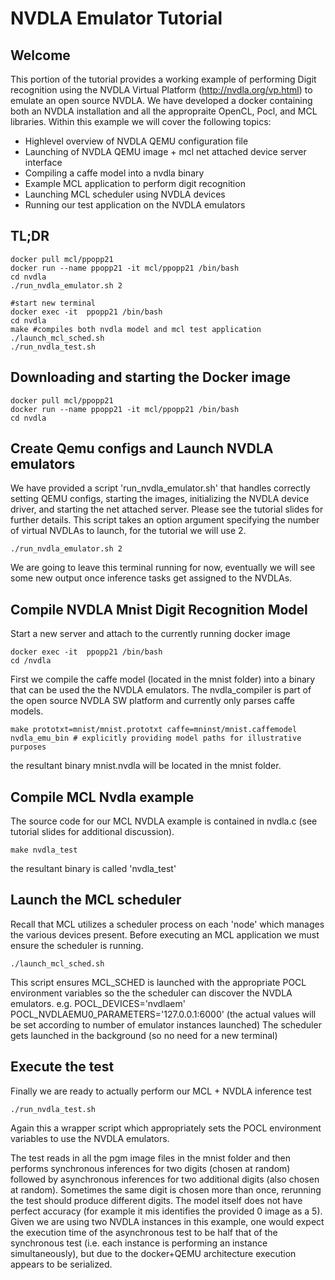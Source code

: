 # NVDLA Emulator Tutorial

## Welcome
This portion of the tutorial provides a working example of performing Digit recognition using the NVDLA Virtual Platform (http://nvdla.org/vp.html) to emulate an open source NVDLA.
We have developed a docker containing both an NVDLA installation and all the appropraite OpenCL, Pocl, and MCL libraries.
Within this example we will cover the following topics:
* Highlevel overview of NVDLA QEMU configuration file
* Launching of NVDLA QEMU image + mcl net attached device server interface
* Compiling a caffe model into a nvdla binary
* Example MCL application to perform digit recognition
* Launching MCL scheduler using NVDLA devices
* Running our test application on the NVDLA emulators

## TL;DR
```
docker pull mcl/ppopp21
docker run --name ppopp21 -it mcl/ppopp21 /bin/bash
cd nvdla
./run_nvdla_emulator.sh 2

#start new terminal
docker exec -it  ppopp21 /bin/bash
cd nvdla
make #compiles both nvdla model and mcl test application
./launch_mcl_sched.sh
./run_nvdla_test.sh
```


## Downloading and starting the Docker image
```
docker pull mcl/ppopp21
docker run --name ppopp21 -it mcl/ppopp21 /bin/bash
cd nvdla
```

## Create Qemu configs and Launch NVDLA emulators
We have provided a script 'run_nvdla_emulator.sh' that handles correctly setting QEMU configs, starting the images, initializing the NVDLA device driver, and starting the net attached server.
Please see the tutorial slides for further details.
This script takes an option argument specifying the number of virtual NVDLAs to launch, for the tutorial we will use 2.
```
./run_nvdla_emulator.sh 2
```
We are going to leave this terminal running for now, eventually we will see some new output once inference tasks get assigned to the NVDLAs.
## Compile NVDLA Mnist Digit Recognition Model
Start a new server and attach to the currently running docker image
```
docker exec -it  ppopp21 /bin/bash
cd /nvdla
```
First we compile the caffe model (located in the mnist folder) into a binary that can be used the the NVDLA emulators.
The nvdla_compiler is part of the open source NVDLA SW platform and currently only parses caffe models.
```
make prototxt=mnist/mnist.prototxt caffe=mninst/mnist.caffemodel nvdla_emu_bin # explicitly providing model paths for illustrative purposes
```
the resultant binary mnist.nvdla will be located in the mnist folder.

## Compile MCL Nvdla example
The source code for our MCL NVDLA example is contained in nvdla.c (see tutorial slides for additional discussion).
```
make nvdla_test
```
the resultant binary is called 'nvdla_test'

## Launch the MCL scheduler
Recall that MCL utilizes a scheduler process on each 'node' which manages the various devices present.
Before executing an MCL application we must ensure the scheduler is running.
```
./launch_mcl_sched.sh
```
This script ensures MCL_SCHED is launched with the appropriate POCL environment variables so the the scheduler can discover the NVDLA emulators.
e.g. POCL_DEVICES='nvdlaem' POCL_NVDLAEMU0_PARAMETERS='127.0.0.1:6000'  (the actual values will be set according to number of emulator instances launched)
The scheduler gets launched in the background (so no need for a new terminal)

## Execute the test
Finally we are ready to actually perform our MCL + NVDLA inference test
```
./run_nvdla_test.sh
```
Again this a wrapper script which appropriately sets the POCL environment variables to use the NVDLA emulators.

The test reads in all the pgm image files in the mnist folder and then performs synchronous inferences for two digits (chosen at random)  followed by asynchronous inferences for two additional digits (also chosen at random). Sometimes the same digit is chosen more than once, rerunning the test should produce different digits. The model itself does not have perfect accuracy (for example it mis identifies the provided 0 image as a 5). Given we are using two NVDLA instances in this example, one would expect the execution time of the asynchronous test to be half that of the synchronous test (i.e. each instance is performing an instance simultaneously), but due to the docker+QEMU architecture execution appears to be serialized.
